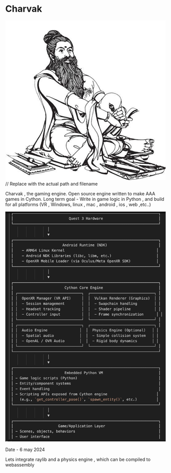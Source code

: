 # Charvak

![Your Mascot](charvak.png)  // Replace with the actual path and filename





Charvak , the gaming engine. Open source engine  written to make AAA games in Cython.
Long term goal - Write in game logic in Python , and build for all platforms (VR , Windows, linux , mac , android , ios , web ,etc..)




 ![Your Mascot](architecture.png)



 Date - 6 may 2024

 Lets integrate raylib and a physics engine  , which can be compiled to webassembly